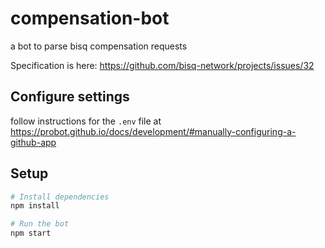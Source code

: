 # compensation-bot
a bot to parse bisq compensation requests

Specification is here: https://github.com/bisq-network/projects/issues/32


## Configure settings
follow instructions for the `.env` file at https://probot.github.io/docs/development/#manually-configuring-a-github-app


## Setup

```sh
# Install dependencies
npm install

# Run the bot
npm start
```


